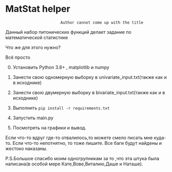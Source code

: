 # MatStat helper
                            Author cannot come up with the title

Данный набор питонических функций делает задание по математической статистике

Что же для этого нужно?

Всё просто

0. Установить Python 3.8+ , matplotlib и numpy

1. Занести свою одномерную выборку в univariate_input.txt(также как и в исходнике)

2. Занести свою двумерную выборку в bivariate_input.txt(также как и в исходнике)

3. Выполнить ```pip install -r requirements.txt```

4. Запустить main.py

5. Посмотреть на графики и вывод.

Если что-то вдруг где-то отвалилось,то можете смело писать мне куда-то.
Если что-то непотнятно, то тоже пишите.
Все баги будут найдены и жестоко наказаны.

P.S.Большое спасибо моим одногрупникам за то ,что эта штука была написана(в особой мере Кате,Вове,Виталию,Даше и Наташе).
